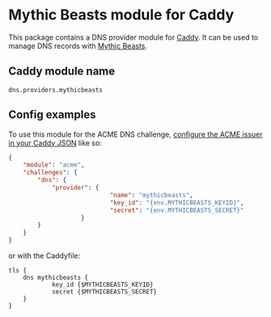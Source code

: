 Mythic Beasts module for Caddy
===========================

This package contains a DNS provider module for [Caddy](https://github.com/caddyserver/caddy). It can be used to manage DNS records with [Mythic Beasts](https://www.mythic-beasts.com).

## Caddy module name

```
dns.providers.mythicbeasts
```

## Config examples

To use this module for the ACME DNS challenge, [configure the ACME issuer in your Caddy JSON](https://caddyserver.com/docs/json/apps/tls/automation/policies/issuer/acme/) like so:

```json
{
    "module": "acme",
    "challenges": {
        "dns": {
            "provider": {
                            "name": "mythicbeasts",
                            "key_id": "{env.MYTHICBEASTS_KEYID}",
                            "secret": "{env.MYTHICBEASTS_SECRET}"
            		}
		}
	}
}
```

or with the Caddyfile:

```
tls {
	dns mythicbeasts {
            key_id {$MYTHICBEASTS_KEYID}
            secret {$MYTHICBEASTS_SECRET}
    }
}
```

